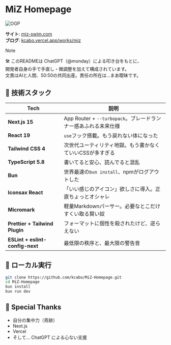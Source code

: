 # MiZ Homepage
![OGP](https://d9it8rcta7jk.cloudfront.net/ads/OGP.png)  
  
**サイト**: [miz-swim.com](https://miz-swim.com/)  
**ブログ**: [kcabo.vercel.app/works/miz](https://kcabo.vercel.app/works/miz)

> [!NOTE]
> 🛠️ このREADMEは ChatGPT（@monday）による叩き台をもとに、  
> 開発者自身の手で手直し・微調整を加えて構成されています。  
> 文責はAIと人間、50:50の共同出産。責任の所在は…まあ曖昧です。

## 🧠 技術スタック

| Tech                            | 説明                                                           |
| ------------------------------- | -------------------------------------------------------------- |
| **Next.js 15**                  | App Router + `--turbopack`。ブレードランナー感あふれる未来仕様 |
| **React 19**                    | `use`フック搭載。もう戻れない体になった                        |
| **Tailwind CSS 4**              | 次世代ユーティリティ地獄。もう書かなくていいCSSが多すぎる      |
| **TypeScript 5.8**              | 書いてると安心、読んでると混乱                                 |
| **Bun**                         | 世界最速の`bun install`、npmがログアウトした                   |
| **Iconsax React**               | 「いい感じのアイコン」欲しさに導入。正直ちょっとオシャレ       |
| **Micromark**                   | 軽量Markdownパーサー。必要なとこだけすくい取る賢い奴           |
| **Prettier + Tailwind Plugin**  | フォーマットに個性を殺されたけど、逆らえない                   |
| **ESLint + eslint-config-next** | 最低限の秩序と、最大限の警告音                                 |


## 🚀 ローカル実行
```bash
git clone https://github.com/kcabo/MiZ-Homepage.git
cd MiZ-Homepage
bun install
bun run dev
```

## 🙏 Special Thanks
- 自分の集中力（奇跡）
- Next.js
- Vercel
- そして… ChatGPT による心ない支援

